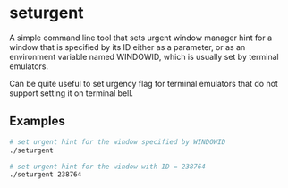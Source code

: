 seturgent
=========

A simple command line tool that sets urgent window manager hint for a
window that is specified by its ID either as a parameter, or as an
environment variable named WINDOWID, which is usually set by terminal
emulators.

Can be quite useful to set urgency flag for terminal emulators that
do not support setting it on terminal bell.

Examples
--------

```sh
# set urgent hint for the window specified by WINDOWID
./seturgent
```

```sh
# set urgent hint for the window with ID = 238764
./seturgent 238764
```
